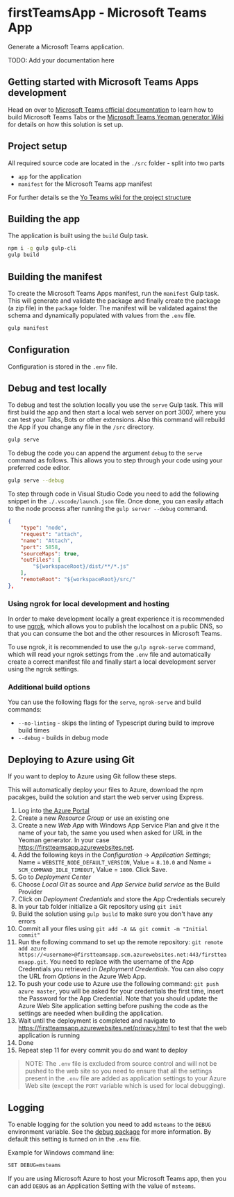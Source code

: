 # firstTeamsApp - Microsoft Teams App

Generate a Microsoft Teams application.

TODO: Add your documentation here

## Getting started with Microsoft Teams Apps development

Head on over to [Microsoft Teams official documentation](https://developer.microsoft.com/en-us/microsoft-teams) to learn how to build Microsoft Teams Tabs or the [Microsoft Teams Yeoman generator Wiki](https://github.com/OfficeDev/generator-teams/wiki) for details on how this solution is set up.

## Project setup

All required source code are located in the `./src` folder - split into two parts

* `app` for the application
* `manifest` for the Microsoft Teams app manifest

For further details se the [Yo Teams wiki for the project structure](https://github.com/OfficeDev/generator-teams/wiki/Project-Structure)

## Building the app

The application is built using the `build` Gulp task.

``` bash
npm i -g gulp gulp-cli
gulp build
```

## Building the manifest

To create the Microsoft Teams Apps manifest, run the `manifest` Gulp task. This will generate and validate the package and finally create the package (a zip file) in the `package` folder. The manifest will be validated against the schema and dynamically populated with values from the `.env` file.

``` bash
gulp manifest
```

## Configuration

Configuration is stored in the `.env` file. 

## Debug and test locally

To debug and test the solution locally you use the `serve` Gulp task. This will first build the app and then start a local web server on port 3007, where you can test your Tabs, Bots or other extensions. Also this command will rebuild the App if you change any file in the `/src` directory.

``` bash
gulp serve
```

To debug the code you can append the argument `debug` to the `serve` command as follows. This allows you to step through your code using your preferred code editor.

``` bash
gulp serve --debug
```

To step through code in Visual Studio Code you need to add the following snippet in the `./.vscode/launch.json` file. Once done, you can easily attach to the node process after running the `gulp server --debug` command.

``` json
{
    "type": "node",
    "request": "attach",
    "name": "Attach",
    "port": 5858,
    "sourceMaps": true,
    "outFiles": [
        "${workspaceRoot}/dist/**/*.js"
    ],
    "remoteRoot": "${workspaceRoot}/src/"
},
```

### Using ngrok for local development and hosting

In order to make development locally a great experience it is recommended to use [ngrok](https://ngrok.io), which allows you to publish the localhost on a public DNS, so that you can consume the bot and the other resources in Microsoft Teams. 

To use ngrok, it is recommended to use the `gulp ngrok-serve` command, which will read your ngrok settings from the `.env` file and automatically create a correct manifest file and finally start a local development server using the ngrok settings.

### Additional build options

You can use the following flags for the `serve`, `ngrok-serve` and build commands:

* `--no-linting` - skips the linting of Typescript during build to improve build times
* `--debug` - builds in debug mode

## Deploying to Azure using Git

If you want to deploy to Azure using Git follow these steps.

This will automatically deploy your files to Azure, download the npm pacakges, build the solution and start the web server using Express.

1. Log into [the Azure Portal](https://portal.azure.com)
2. Create a new *Resource Group* or use an existing one
3. Create a new *Web App* with Windows App Service Plan and give it the name of your tab, the same you used when asked for URL in the Yeoman generator. In your case https://firstteamsapp.azurewebsites.net.
4. Add the following keys in the *Configuration* -> *Application Settings*; Name = `WEBSITE_NODE_DEFAULT_VERSION`, Value = `8.10.0` and Name = `SCM_COMMAND_IDLE_TIMEOUT`,  Value = `1800`. Click Save.
5. Go to *Deployment Center*
6. Choose *Local Git* as source and *App Service build service* as the Build Provider 
7. Click on *Deployment Credentials* and store the App Credentials securely
8. In your tab folder initialize a Git repository using `git init`
9. Build the solution using `gulp build` to make sure you don't have any errors
10. Commit all your files using `git add -A && git commit -m "Initial commit"`
11. Run the following command to set up the remote repository: `git remote add azure https://<username>@firstteamsapp.scm.azurewebsites.net:443/firstteamsapp.git`. You need to replace <username> with the username of the App Credentials you retrieved in _Deployment Credentials_. You can also copy the URL from *Options* in the Azure Web App.
12. To push your code use to Azure use the following command: `git push azure master`, you will be asked for your credentials the first time, insert the Password for the App Credential. Note that you should update the Azure Web Site application setting before pushing the code as the settings are needed when building the application.
13. Wait until the deployment is completed and navigate to https://firstteamsapp.azurewebsites.net/privacy.html to test that the web application is running
14. Done
15. Repeat step 11 for every commit you do and want to deploy

> NOTE: The `.env` file is excluded from source control and will not be pushed to the web site so you need to ensure that all the settings present in the `.env` file are added as application settings to your Azure Web site (except the `PORT` variable which is used for local debugging).

## Logging

To enable logging for the solution you need to add `msteams` to the `DEBUG` environment variable. See the [debug package](https://www.npmjs.com/package/debug) for more information. By default this setting is turned on in the `.env` file.

Example for Windows command line:

``` bash
SET DEBUG=msteams
```

If you are using Microsoft Azure to host your Microsoft Teams app, then you can add `DEBUG` as an Application Setting with the value of `msteams`.